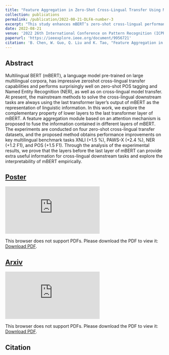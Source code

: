 ```yaml
---
title: "Feature Aggregation in Zero-Shot Cross-Lingual Transfer Using Multilingual BERT"
collection: publications
permalink: /publication/2022-08-21-DLFA-number-3
excerpt: "This study enhances mBERT’s zero-shot cross-lingual performance by leveraging information from its intermediate layers. An attention-based feature aggregation module is introduced to fuse representations across layers. Experiments on four benchmark tasks show consistent performance gains, highlighting the complementary value of lower-layer features and offering new insights into mBERT's interpretability."
date: 2022-08-21
venue: '2022 26th International Conference on Pattern Recognition (ICPR)'
paperurl: 'https://ieeexplore.ieee.org/document/9956721'
citation: 'B. Chen, W. Guo, Q. Liu and K. Tao, "Feature Aggregation in Zero-Shot Cross-Lingual Transfer Using Multilingual BERT," 2022 26th International Conference on Pattern Recognition (ICPR), Montreal, QC, Canada, 2022, pp. 1428-1435, doi: 10.1109/ICPR56361.2022.9956721. keywords: {Fuses;Bit error rate;Tagging;Linguistics;Benchmark testing;Transformers;Pattern recognition},'
---
```



## Abstract
Multilingual BERT (mBERT), a language model pre-trained on large multilingual corpora, has impressive zeroshot cross-lingual transfer capabilities and performs surprisingly well on zero-shot POS tagging and Named Entity Recognition (NER), as well as on cross-lingual model transfer. At present, the mainstream methods to solve the cross-lingual downstream tasks are always using the last transformer layer’s output of mBERT as the representation of linguistic information. In this work, we explore the complementary property of lower layers to the last transformer layer of mBERT. A feature aggregation module based on an attention mechanism is proposed to fuse the information contained in different layers of mBERT. The experiments are conducted on four zero-shot cross-lingual transfer datasets, and the proposed method obtains performance improvements on key multilingual benchmark tasks XNLI (+1.5 %), PAWS-X (+2.4 %), NER (+1.2 F1), and POS (+1.5 F1). Through the analysis of the experimental results, we prove that the layers before the last layer of mBERT can provide extra useful information for cross-lingual downstream tasks and explore the interpretability of mBERT empirically.


## [Poster](https://mckysse.github.io/files/ICPR2022_DLFA_poster.pdf)
<object data="https://mckysse.github.io/files/ICPR2022_DLFA_poster.pdf" type="application/pdf" width="900px" height="900px">
    <embed src="https://mckysse.github.io/files/ICPR2022_DLFA_poster.pdf">
        <p>This browser does not support PDFs. Please download the PDF to view it: <a href="https://mckysse.github.io/files/ICPR2022_DLFA_poster.pdf">Download PDF</a>.</p>
    </embed>
</object>


## [Arxiv](https://arxiv.org/pdf/2205.08497)
<object data="https://arxiv.org/pdf/2205.08497" type="application/pdf" width="900px" height="900px">
    <embed src="https://arxiv.org/pdf/2205.08497">
        <p>This browser does not support PDFs. Please download the PDF to view it: <a href="https://arxiv.org/pdf/2205.08497">Download PDF</a>.</p>
    </embed>
</object>


## Citation
